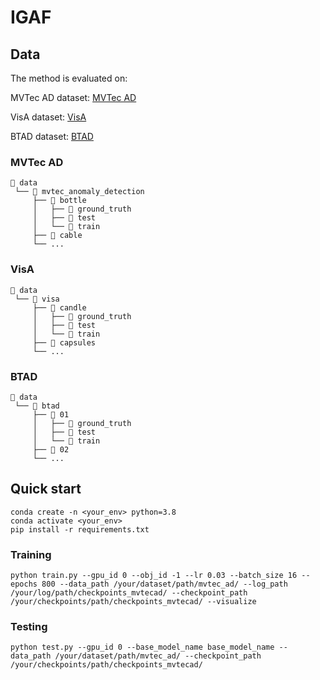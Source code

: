 # IGAF

## Data
The method is evaluated on:   

MVTec AD dataset: [MVTec AD](https://www.mvtec.com/company/research/datasets/mvtec-ad)   

VisA dataset: [VisA](https://github.com/amazon-science/spot-diff/)    

BTAD dataset: [BTAD](http://avires.dimi.uniud.it/papers/btad/btad.zip)   


### MVTec AD

```
📁 data
 └── 📁 mvtec_anomaly_detection
     ├── 📁 bottle
     │   ├── 📁 ground_truth
     │   ├── 📁 test
     │   └── 📁 train
     ├── 📁 cable
     └── ...
```

### VisA

```
📁 data
 └── 📁 visa
     ├── 📁 candle
     │   ├── 📁 ground_truth
     │   ├── 📁 test
     │   └── 📁 train
     ├── 📁 capsules
     └── ...
```


### BTAD

```
📁 data
 └── 📁 btad
     ├── 📁 01
     │   ├── 📁 ground_truth
     │   ├── 📁 test
     │   └── 📁 train
     ├── 📁 02
     └── ...
```


## Quick start


```
conda create -n <your_env> python=3.8
conda activate <your_env>
pip install -r requirements.txt
```


### Training
```
python train.py --gpu_id 0 --obj_id -1 --lr 0.03 --batch_size 16 --epochs 800 --data_path /your/dataset/path/mvtec_ad/ --log_path /your/log/path/checkpoints_mvtecad/ --checkpoint_path /your/checkpoints/path/checkpoints_mvtecad/ --visualize 
```


### Testing
```
python test.py --gpu_id 0 --base_model_name base_model_name --data_path /your/dataset/path/mvtec_ad/ --checkpoint_path /your/checkpoints/path/checkpoints_mvtecad/
```



















